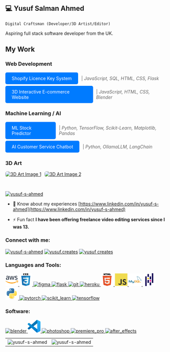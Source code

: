 <h2 align="left">💻 Yusuf Salman Ahmed</h2>

<code>Digital Craftsman (Developer/3D Artist/Editor)</code></h3>

Aspiring full stack software developer from the UK.

## My Work

### Web Development
<div style="display: flex; align-items: center; gap: 10px;">
  <a href="https://github.com/yusuf-s-ahmed/Licence-Key-System/tree/main" style="text-decoration: none; background-color: #007bff; color: white; padding: 10px 20px; border-radius: 5px; font-size: 14px;">Shopify Licence Key System</a>
  <span style="font-size: 14px; color: #666;">| <i>JavaScript, SQL, HTML, CSS, Flask</i></span>
</div>
<div style="height: 5px;"></div> <!-- Adjust the height here for spacing -->
<div style="display: flex; align-items: center; gap: 10px;">
  <a href="https://github.com/yusuf-s-ahmed/3D-E-commmerce-Website" style="text-decoration: none; background-color: #007bff; color: white; padding: 10px 20px; border-radius: 5px; font-size: 14px;">3D Interactive E-commerce Website</a>
  <span style="font-size: 14px; color: #666;">| <i>JavaScript, HTML, CSS, Blender</i></span>
</div>

### Machine Learning / AI
<div style="display: flex; align-items: center; gap: 10px;">
  <a href="https://github.com/yusuf-s-ahmed/Apple-Stock-Prediction-Using-Machine-Learning" style="text-decoration: none; background-color: #007bff; color: white; padding: 10px 20px; border-radius: 5px; font-size: 14px;">ML Stock Predictor</a>
  <span style="font-size: 14px; color: #666;">| <i>Python, TensorFlow, Scikit-Learn, Matplotlib, Pandas</i></span>
</div>
<div style="height: 5px;"></div> <!-- Adjust the height here for spacing -->
<div style="display: flex; align-items: center; gap: 10px;">
  <a href="https://github.com/yusuf-s-ahmed/AI-Customer-Service-ChatBot" style="text-decoration: none; background-color: #007bff; color: white; padding: 10px 20px; border-radius: 5px; font-size: 14px;">AI Customer Service Chatbot</a>
  <span style="font-size: 14px; color: #666;">| <i>Python, OllamaLLM, LangChain</i></span>
</div>


### 3D Art
<div style="display: flex; align-items: center; gap: 10px;">
  <a href="https://cdn.inflact.com/media/459136157_831388959116609_7107248275972490463_n.jpg?url=https%3A%2F%2Fscontent.cdninstagram.com%2Fv%2Ft51.29350-15%2F459136157_831388959116609_7107248275972490463_n.jpg%3Fstp%3Ddst-jpg_e35_s1080x1080%26_nc_ht%3Dscontent.cdninstagram.com%26_nc_cat%3D105%26_nc_ohc%3DJkGCFQ9NdjoQ7kNvgHPr_L5%26_nc_gid%3Dfd52abf8b743471e969949952cd51941%26edm%3DAPs17CUBAAAA%26ccb%3D7-5%26ig_cache_key%3DMzQ1NDE4NjA2NDMwNzE2Mjk1NA%253D%253D.3-ccb7-5%26oh%3D00_AYDFLFzUd_xXaeMfZLKHNz_DKVNED8LdEJcOTNkpIoUPOQ%26oe%3D66E65EF7%26_nc_sid%3D10d13b&time=1725991200&key=8f2cd3e8a203b9bfaa74b542ef88d582" target="_blank">
    <img src="https://cdn.inflact.com/media/458804380_1190823145464810_6744708371584308057_n.jpg?url=https%3A%2F%2Fscontent.cdninstagram.com%2Fv%2Ft51.29350-15%2F458804380_1190823145464810_6744708371584308057_n.jpg%3Fstp%3Ddst-jpg_e35%26_nc_ht%3Dscontent.cdninstagram.com%26_nc_cat%3D106%26_nc_ohc%3D9FSPTI0ZU1cQ7kNvgF7dPRo%26edm%3DAPs17CUBAAAA%26ccb%3D7-5%26oh%3D00_AYAIdhcLQiK2RbHlciwa6kObkSnQeZ9VaePk0FeB6JJveg%26oe%3D66E6605E%26_nc_sid%3D10d13b&time=1725991200&key=915dff13424ac6f608d8dfeb2f0b62ea" alt="3D Art Image 1" width="125" height="125" style="border-radius: 5px;"/>
  </a>
  <a href="https://cdn.inflact.com/media/451386100_1225076855178482_9137388112123541839_n.jpg?url=https%3A%2F%2Fscontent.cdninstagram.com%2Fv%2Ft51.29350-15%2F451386100_1225076855178482_9137388112123541839_n.jpg%3Fstp%3Ddst-jpg_e35_s1080x1080%26_nc_ht%3Dinstagram.ftrv3-1.fna.fbcdn.net%26_nc_cat%3D102%26_nc_ohc%3D17EFAyEtMh8Q7kNvgG6vfAY%26edm%3DAP_V10EBAAAA%26ccb%3D7-5%26oh%3D00_AYCUVkmd28REtqusHhvlGFEpHWd6d85q9WtqfBaYTzWaZg%26oe%3D66E64A1C%26_nc_sid%3D2999b8&time=1725991200&key=4b2cd99d6abcd3eb53fa1bc7e01ffe9f" target="_blank">
    <img src="https://cdn.inflact.com/media/451386100_1225076855178482_9137388112123541839_n.jpg?url=https%3A%2F%2Fscontent.cdninstagram.com%2Fv%2Ft51.29350-15%2F451386100_1225076855178482_9137388112123541839_n.jpg%3Fstp%3Ddst-jpg_e35_s1080x1080%26_nc_ht%3Dinstagram.ftrv3-1.fna.fbcdn.net%26_nc_cat%3D102%26_nc_ohc%3D17EFAyEtMh8Q7kNvgG6vfAY%26edm%3DAP_V10EBAAAA%26ccb%3D7-5%26oh%3D00_AYCUVkmd28REtqusHhvlGFEpHWd6d85q9WtqfBaYTzWaZg%26oe%3D66E64A1C%26_nc_sid%3D2999b8&time=1725991200&key=4b2cd99d6abcd3eb53fa1bc7e01ffe9f" alt="3D Art Image 2" width="125" height="125" style="border-radius: 5px;"/>
  </a>
</div>


<br> <!-- Adds vertical space -->

<p align="left"> 
  <a href="https://github.com/ryo-ma/github-profile-trophy">
    <img src="https://github-profile-trophy.vercel.app/?username=yusuf-s-ahmed&theme=dark_dimmed&column=2&title=Commits,Repositories" alt="yusuf-s-ahmed" />
  </a> 
</p>

- 📄 Know about my experiences [https://www.linkedin.com/in/yusuf-s-ahmed](https://www.linkedin.com/in/yusuf-s-ahmed)

- ⚡ Fun fact **I have been offering freelance video editing services since I was 13.**

<h3 align="left">Connect with me:</h3>
<p align="left">
<a href="https://linkedin.com/in/yusuf-s-ahmed" target="blank"><img align="center" src="https://raw.githubusercontent.com/rahuldkjain/github-profile-readme-generator/master/src/images/icons/Social/linked-in-alt.svg" alt="yusuf-s-ahmed" height="30" width="40" /></a>
<a href="https://instagram.com/yusuf.creates" target="blank"><img align="center" src="https://raw.githubusercontent.com/rahuldkjain/github-profile-readme-generator/master/src/images/icons/Social/instagram.svg" alt="yusuf.creates" height="30" width="40" /></a>
<a href="https://www.youtube.com/c/yusuf creates" target="blank"><img align="center" src="https://raw.githubusercontent.com/rahuldkjain/github-profile-readme-generator/master/src/images/icons/Social/youtube.svg" alt="yusuf creates" height="30" width="40" /></a>
</p>

<h3 align="left">Languages and Tools:</h3>
<p align="left"> 
<a href="https://aws.amazon.com" target="_blank" rel="noreferrer"> <img src="https://raw.githubusercontent.com/devicons/devicon/master/icons/amazonwebservices/amazonwebservices-original-wordmark.svg" alt="aws" width="40" height="40"/> </a> 
<a href="https://www.w3schools.com/css/" target="_blank" rel="noreferrer"> <img src="https://raw.githubusercontent.com/devicons/devicon/master/icons/css3/css3-original-wordmark.svg" alt="css3" width="40" height="40"/> </a> 
<a href="https://www.figma.com/" target="_blank" rel="noreferrer"> <img src="https://www.vectorlogo.zone/logos/figma/figma-icon.svg" alt="figma" width="40" height="40"/> </a> 
<a href="https://flask.palletsprojects.com/" target="_blank" rel="noreferrer"> <img src="https://www.vectorlogo.zone/logos/pocoo_flask/pocoo_flask-icon.svg" alt="flask" width="40" height="40"/> </a> 
<a href="https://git-scm.com/" target="_blank" rel="noreferrer"> <img src="https://www.vectorlogo.zone/logos/git-scm/git-scm-icon.svg" alt="git" width="40" height="40"/> </a> 
<a href="https://heroku.com" target="_blank" rel="noreferrer"> <img src="https://www.vectorlogo.zone/logos/heroku/heroku-icon.svg" alt="heroku" width="40" height="40"/> </a> 
<a href="https://www.w3.org/html/" target="_blank" rel="noreferrer"> <img src="https://raw.githubusercontent.com/devicons/devicon/master/icons/html5/html5-original-wordmark.svg" alt="html5" width="40" height="40"/> </a> 
<a href="https://developer.mozilla.org/en-US/docs/Web/JavaScript" target="_blank" rel="noreferrer"> <img src="https://raw.githubusercontent.com/devicons/devicon/master/icons/javascript/javascript-original.svg" alt="javascript" width="40" height="40"/> </a> 
<a href="https://www.mysql.com/" target="_blank" rel="noreferrer"> <img src="https://raw.githubusercontent.com/devicons/devicon/master/icons/mysql/mysql-original-wordmark.svg" alt="mysql" width="40" height="40"/> </a> 
<a href="https://pandas.pydata.org/" target="_blank" rel="noreferrer"> <img src="https://raw.githubusercontent.com/devicons/devicon/2ae2a900d2f041da66e950e4d48052658d850630/icons/pandas/pandas-original.svg" alt="pandas" width="40" height="40"/> </a> 
<a href="https://www.python.org" target="_blank" rel="noreferrer"> <img src="https://raw.githubusercontent.com/devicons/devicon/master/icons/python/python-original.svg" alt="python" width="40" height="40"/> </a> 
<a href="https://pytorch.org/" target="_blank" rel="noreferrer"> <img src="https://www.vectorlogo.zone/logos/pytorch/pytorch-icon.svg" alt="pytorch" width="40" height="40"/> </a> 
<a href="https://scikit-learn.org/" target="_blank" rel="noreferrer"> <img src="https://upload.wikimedia.org/wikipedia/commons/0/05/Scikit_learn_logo_small.svg" alt="scikit_learn" width="40" height="40"/> </a> 
<a href="https://www.tensorflow.org" target="_blank" rel="noreferrer"> <img src="https://www.vectorlogo.zone/logos/tensorflow/tensorflow-icon.svg" alt="tensorflow" width="40" height="40"/> </a> 
</p>

<!-- Spacing adjustment -->
<div style="margin-bottom: 20px;"></div> <!-- Adjust the margin as needed -->

<h3 align="left">Software:</h3>
<p align="left"> 
<a href="https://www.blender.org/" target="_blank" rel="noreferrer"> <img src="https://upload.wikimedia.org/wikipedia/commons/thumb/0/0c/Blender_logo_no_text.svg/2503px-Blender_logo_no_text.svg.png" alt="blender" width="40" height="40"/> </a> 
<a href="https://code.visualstudio.com/" target="_blank" rel="noreferrer"> <img src="https://raw.githubusercontent.com/devicons/devicon/master/icons/vscode/vscode-original.svg" alt="vs_code" width="40" height="40"/> </a> 
<a href="https://www.photoshop.com/en" target="_blank" rel="noreferrer"> <img src="https://upload.wikimedia.org/wikipedia/commons/thumb/a/af/Adobe_Photoshop_CC_icon.svg/512px-Adobe_Photoshop_CC_icon.svg.png" alt="photoshop" width="40" height="40"/> </a> 
<a href="https://www.adobe.com/products/premiere.html" target="_blank" rel="noreferrer"> <img src="https://upload.wikimedia.org/wikipedia/commons/thumb/4/40/Adobe_Premiere_Pro_CC_icon.svg/1200px-Adobe_Premiere_Pro_CC_icon.svg.png" alt="premiere_pro" width="40" height="40"/> </a> 
<a href="https://www.adobe.com/products/aftereffects.html" target="_blank" rel="noreferrer"> <img src="https://upload.wikimedia.org/wikipedia/commons/thumb/c/cb/Adobe_After_Effects_CC_icon.svg/1051px-Adobe_After_Effects_CC_icon.svg.png" alt="after_effects" width="40" height="40"/> </a> 
</p>

<!-- Most Used Languages and Total Contributions -->
<table>
  <tr>
    <td><img align="center" src="https://github-readme-stats.vercel.app/api/top-langs?username=yusuf-s-ahmed&show_icons=true&locale=en&layout=compact&hide_title=true&theme=dark" alt="yusuf-s-ahmed" width="350" /></td>
    <td><img align="center" src="https://github-readme-streak-stats.herokuapp.com/?user=yusuf-s-ahmed&hide_title=true&theme=dark" alt="yusuf-s-ahmed" width="400" /></td>
  </tr>
</table>

